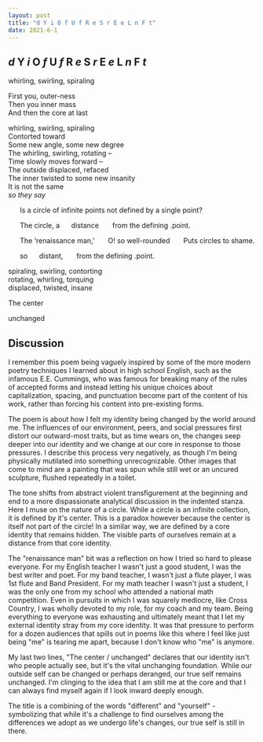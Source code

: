 ```yaml
---
layout: post
title: "d Y i O f U f R e S r E e L n F t"
date: 2021-6-1
---
```


## *d* Y *i* O *f* U *f* R *e* S *r* E *e* L *n* F *t*

whirling, swirling, spiraling

First you, outer-ness  
Then you inner mass  
And then the core at last  

whirling, swirling, spiraling  
Contorted toward  
Some new angle, some new degree  
The whirling, swirling, rotating –  
Time slowly moves forward –  
The outside displaced, refaced  
The inner twisted to some new insanity  
It is not the same  
*so they say*

&nbsp;&nbsp;&nbsp;&nbsp;&nbsp;&nbsp;Is a circle of infinite points not defined by a single point?

&nbsp;&nbsp;&nbsp;&nbsp;&nbsp;&nbsp;The circle, a&nbsp;&nbsp;&nbsp;&nbsp;&nbsp;&nbsp;distance
&nbsp;&nbsp;&nbsp;&nbsp;&nbsp;&nbsp;from the defining .point.

&nbsp;&nbsp;&nbsp;&nbsp;&nbsp;&nbsp;The ‘renaissance man,’
&nbsp;&nbsp;&nbsp;&nbsp;&nbsp;&nbsp;O! so well-rounded
&nbsp;&nbsp;&nbsp;&nbsp;&nbsp;&nbsp;Puts circles to shame.

&nbsp;&nbsp;&nbsp;&nbsp;&nbsp;&nbsp;so&nbsp;&nbsp;&nbsp;&nbsp;&nbsp;&nbsp;distant,
&nbsp;&nbsp;&nbsp;&nbsp;&nbsp;&nbsp;from the defining .point.

spiraling, swirling, contorting  
rotating, whirling, torquing  
displaced, twisted, insane  

The center

unchanged


## Discussion

I remember this poem being vaguely inspired by some of the more modern poetry techniques I learned about in high school English, such as the infamous E.E. Cummings, who was famous for breaking many of the rules of accepted forms and instead letting his unique choices about capitalization, spacing, and punctuation become part of the content of his work, rather than forcing his content into pre-existing forms.

The poem is about how I felt my identity being changed by the world around me. The influences of our environment, peers, and social pressures first distort our outward-most traits, but as time wears on, the changes seep deeper into our identity and we change at our core in response to those pressures. I describe this process very negatively, as though I'm being physically mutilated into something unrecognizable. Other images that come to mind are a painting that was spun while still wet or an uncured sculpture, flushed repeatedly in a toilet.

The tone shifts from abstract violent transfigurement at the beginning and end to a more dispassionate analytical discussion in the indented stanza. Here I muse on the nature of a circle. While a circle is an infinite collection, it is defined by it's center. This is a paradox however because the center is itself not part of the circle! In a similar way, we are defined by a core identity that remains hidden. The visible parts of ourselves remain at a distance from that core identity.

The "renaissance man" bit was a reflection on how I tried so hard to please everyone. For my English teacher I wasn't just a good student, I was the best writer and poet. For my band teacher, I wasn't just a flute player, I was 1st flute and Band President. For my math teacher I wasn't just a student, I was the only one from my school who attended a national math competition. Even in pursuits in which I was squarely mediocre, like Cross Country, I was wholly devoted to my role, for my coach and my team. Being everything to everyone was exhausting and ultimately meant that I let my external identity stray from my core identity. It was that pressure to perform for a dozen audiences that spills out in poems like this where I feel like just being "me" is tearing me apart, because I don't know who "me" is anymore.

My last two lines, "The center / unchanged" declares that our identity isn't who people actually see, but it's the vital unchanging foundation. While our outside self can be changed or perhaps deranged, our true self remains unchanged. I'm clinging to the idea that I am still me at the core and that I can always find myself again if I look inward deeply enough.

The title is a combining of the words "different" and "yourself" - symbolizing that while it's a challenge to find ourselves among the differences we adopt as we undergo life's changes, our true self is still in there.